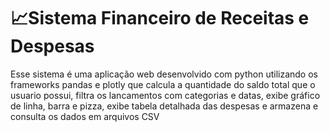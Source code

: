 # 📈Sistema Financeiro de Receitas e Despesas
Esse sistema é uma aplicação web desenvolvido com python utilizando os frameworks pandas e plotly que calcula a quantidade do saldo total que o usuario possui, filtra os lancamentos com categorias e datas, exibe gráfico de linha, barra e pizza, exibe tabela detalhada das despesas e armazena e consulta os dados em arquivos CSV
